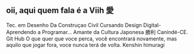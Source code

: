 ## oii, aqui quem fala é a Viih 愛 
<!--
**Viih-cavalcante/Viih-cavalcante** is a ✨ _special_ ✨ repository because its `README.md` (this file) appears on your GitHub profile.

Here are some ideas to get you started:

- 🔭 I’m currently working on ...
- 🌱 I’m currently learning ...
- 👯 I’m looking to collaborate on ...
- 🤔 I’m looking for help with ...
- 💬 Ask me about ...
- 📫 How to reach me: ...
- 😄 Pronouns: ...
- ⚡ Fun fact: ...
-->
Tec. em Desenho Da Construçao Civil
Cursando Design Digital-
Aprendendo a Programar...
Amante da Cultura Japonesa 勝利
Canindé-CE.
Git Hub
O que quer que voce perca, você encontrará novamente,
mas aquilo que jogar fora, voce nunca terá de volta.
Kenshin himuragi